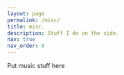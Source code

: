 ```yaml
---
layout: page
permalink: /misc/
title: misc.
description: Stuff I do on the side.
nav: true
nav_order: 6
---
```


Put music stuff here
